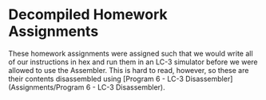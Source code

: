 # Decompiled Homework Assignments
These homework assignments were assigned such that we would write all of our instructions in hex and run them in an LC-3 simulator before we were allowed to use the Assembler. This is hard to read, however, so these are their contents disassembled using [Program 6 - LC-3 Disassembler](Assignments/Program 6 - LC-3 Disassembler).
